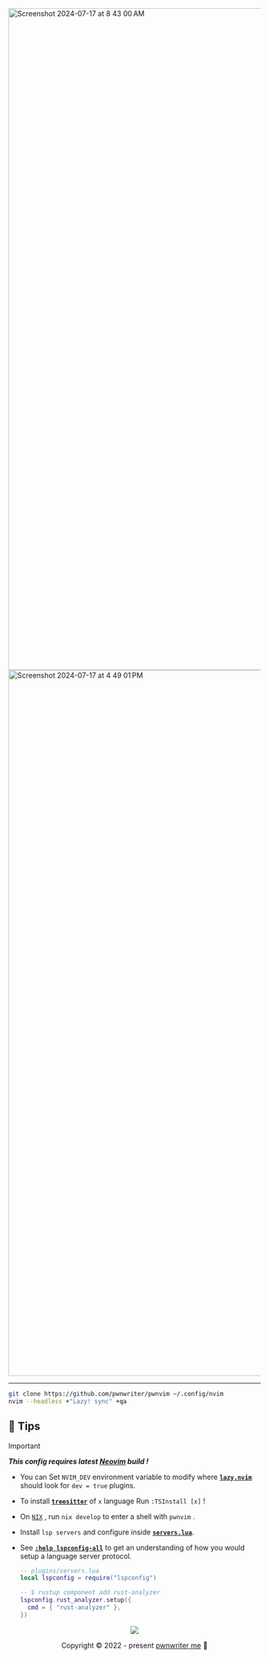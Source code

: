 <img width="1320" alt="Screenshot 2024-07-17 at 8 43 00 AM" src="https://github.com/user-attachments/assets/9d64acbe-96a6-4ace-ba37-4775dacfabf6">
<img width="1408" alt="Screenshot 2024-07-17 at 4 49 01 PM" src="https://github.com/user-attachments/assets/281f9779-094d-49f6-951f-dad4db63dce7">


----

```bash
git clone https://github.com/pwnwriter/pwnvim ~/.config/nvim
nvim --headless +"Lazy! sync" +qa
```

## 🍦 Tips

   
> [!IMPORTANT]
> ***This config requires latest [Neovim][Neovim] build !***

-   You can Set `NVIM_DEV` environment variable to modify where [**`lazy.nvim`**][Lazy.nvim]
    should look for `dev = true` plugins.

-   To install [**`treesitter`**][Treesitter] of `x` language Run `:TSInstall [x]` !
-   On [`NIX`][Nix] , run `nix develop` to enter a shell with `pwnvim` .
-   Install `lsp servers` and configure inside [**`servers.lua`**][Server].
-   See [**`:help lspconfig-all`**][Lspconfig] to get an understanding of how
    you would setup a language server protocol.
    ```lua
    -- plugins/servers.lua
    local lspconfig = require("lspconfig")

    -- $ rustup component add rust-analyzer
    lspconfig.rust_analyzer.setup({
      cmd = { "rust-analyzer" },
    })
    ```
  
<p align="center"><img src="https://raw.githubusercontent.com/catppuccin/catppuccin/main/assets/footers/gray0_ctp_on_line.svg?sanitize=true" /></p>
<p align="center">Copyright &copy; 2022 - present <a href="https://pwnwriter.me" target="_blank"> pwnwriter me<a> 🍃</a> 

[Neovim]: https://github.com/neovim/neovim
[Lazy.nvim]: https://github.com/folke/lazy.nvim
[Lspconfig]: https://github.com/neovim/nvim-lspconfig/blob/master/doc/server_configurations.md
[Treesitter]: https://github.com/nvim-treesitter/nvim-treesitter
[Mason]: https://github.com/williamboman/mason.nvim
[Server]: /lua/plugins/servers.lua
[Nix]: https://github.com/NixOS/nix
